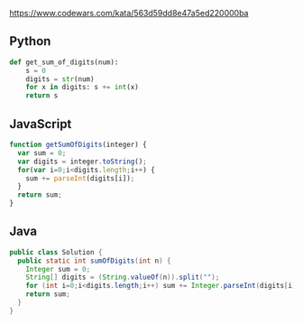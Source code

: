 https://www.codewars.com/kata/563d59dd8e47a5ed220000ba

## Python
```python
def get_sum_of_digits(num):
    s = 0
    digits = str(num)
    for x in digits: s += int(x)
    return s
```

## JavaScript
```js
function getSumOfDigits(integer) {
  var sum = 0;
  var digits = integer.toString();
  for(var i=0;i<digits.length;i++) {
    sum += parseInt(digits[i]);
  }
  return sum;
}
```

## Java
```java
public class Solution {
  public static int sumOfDigits(int n) {
    Integer sum = 0;
    String[] digits = (String.valueOf(n)).split("");
    for (int i=0;i<digits.length;i++) sum += Integer.parseInt(digits[i]);
    return sum;
  }
}
```